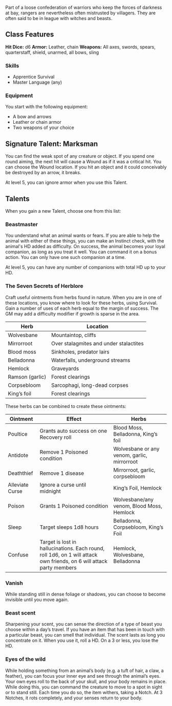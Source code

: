 Part of a loose confederation of warriors who keep the forces of darkness at bay, rangers are nevertheless often mistrusted by villagers. They are often said to be in league with witches and beasts.
## Class Features
**Hit Dice:** d6
**Armor:** Leather, chain
**Weapons:** All axes, swords, spears, quarterstaff, shield, unarmed, all bows, sling
### Skills
- Apprentice Survival
- Master Language (any)
### Equipment
You start with the following equipment:

- A bow and arrows
- Leather or chain armor
- Two weapons of your choice
## Signature Talent: Marksman
You can find the weak spot of any creature or object. If you spend one round aiming, the next hit will cause a Wound as if it was a critical hit. You can choose the Wound location. If you hit an object and it could conceivably be destroyed by an arrow, it breaks.

At level 5, you can ignore armor when you use this Talent.

## Talents
When you gain a new Talent, choose one from this list:
### Beastmaster
You understand what an animal wants or fears. If you are able to help the animal with either of these things, you can make an Instinct check, with the animal's HD added as difficulty. On success, the animal becomes your loyal companion, as long as you treat it well. You can command it on a bonus action. You can only have one such companion at a time.

At level 5, you can have any number of companions with total HD up to your HD.

### The Seven Secrets of Herblore
Craft useful ointments from herbs found in nature. When you are in one of these locations, you know where to look for these herbs, using Survival. Gain a number of uses of each herb equal to the margin of success. The GM may add a difficulty modifier if growth is sparse in the area.

|Herb|Location|
|---|---|
|Wolvesbane|Mountaintop, cliffs |
|Mirrorroot|Over stalagmites and under stalactites |
|Blood moss|Sinkholes, predator lairs|
|Belladonna|Waterfalls, underground streams|
|Hemlock|Graveyards|
|Ramson (garlic)|Forest clearings|
|Corpsebloom|Sarcophagi, long-dead corpses|
|King’s foil|Forest clearings|

These herbs can be combined to create these ointments:

|Ointment|Effect|Herbs|
|---|---|---|
|Poultice|Grants auto success on one Recovery roll|Blood Moss, Belladonna, King’s foil|
|Antidote|Remove 1 Poisoned condition|Wolvesbane or any venom, garlic, mirrorroot|
|Deaththief|Remove 1 disease|Mirrorroot, garlic, corpsebloom|
|Alleviate Curse|Ignore a curse until midnight|King’s Foil, Hemlock|
|Poison|Grants 1 Poisoned condition|Wolvesbane/any venom, Blood Moss, Hemlock|
|Sleep|Target sleeps 1d8 hours|Belladonna, Corpsebloom, King’s Foil|
|Confuse|Target is lost in hallucinations. Each round, roll 1d6, on 1 will attack own friends, on 6 will attack party members|Hemlock, Wolvesbane, Belladonna|

### Vanish
While standing still in dense foliage or shadows, you can choose to become invisible until you move again.

### Beast scent
Sharpening your scent, you can sense the direction of a type of beast you choose within a day’s travel. If you have an item that has been in touch with a particular beast, you can smell that individual. The scent lasts as long you concentrate on it. When you use it, roll a HD. On a 3 or less, you lose the HD.

### Eyes of the wild
While holding something from an animal’s body (e.g. a tuft of hair, a claw, a feather), you can focus your inner eye and see through the animal’s eyes. Your own eyes roll to the back of your skull, and your body remains in place. While doing this, you can command the creature to move to a spot in sight or to stand still. Each time you do so, the item withers, taking a Notch. At 3 Notches, it rots completely, and your senses return to your body.